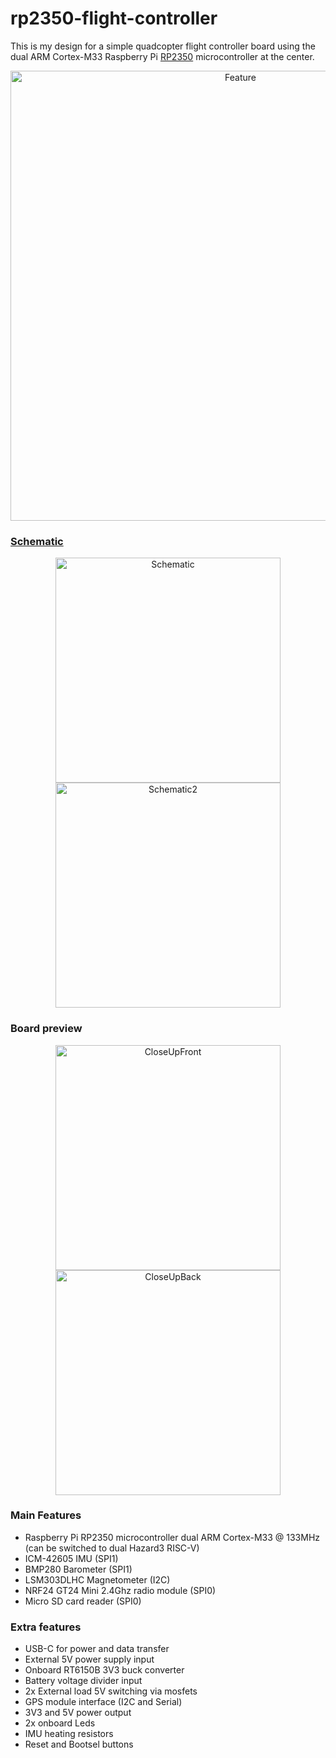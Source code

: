 # rp2350-flight-controller
This is my design for a simple quadcopter flight controller board using the dual ARM Cortex-M33 Raspberry Pi [RP2350](https://www.raspberrypi.com/products/rp2350/) microcontroller at the center.

<p align="center">
<img src="https://github.com/user-attachments/assets/f8417588-fadb-41e4-a209-7a155e58ef71" alt="Feature" width="720"/>
</p>

### [Schematic](Schematic.pdf)

<p align="center">
<img src="https://github.com/user-attachments/assets/03c6fbb7-4cb7-4f5e-bc76-9c4ed9c33439" alt="Schematic" width="360"/>
<img src="https://github.com/user-attachments/assets/deb6fa9c-44d3-4bd1-9d9a-508375fcaa13" alt="Schematic2" width="360"/>
</p>

### Board preview

<p align="center">
<img src="https://github.com/user-attachments/assets/64967ffd-b356-4d3e-b8b2-37f0c5186aae" alt="CloseUpFront" width="360"/>
<img src="https://github.com/user-attachments/assets/73288ab0-88da-4977-90d7-d28c7de68f6a" alt="CloseUpBack" width="360"/>
</p>

### Main Features

- Raspberry Pi RP2350 microcontroller dual ARM Cortex-M33 @ 133MHz (can be switched to dual Hazard3 RISC-V)
- ICM-42605 IMU (SPI1)
- BMP280 Barometer (SPI1)
- LSM303DLHC Magnetometer (I2C)
- NRF24 GT24 Mini 2.4Ghz radio module (SPI0)
- Micro SD card reader (SPI0)

### Extra features
- USB-C for power and data transfer
- External 5V power supply input
- Onboard RT6150B 3V3 buck converter
- Battery voltage divider input
- 2x External load 5V switching via mosfets
- GPS module interface (I2C and Serial)
- 3V3 and 5V power output
- 2x onboard Leds
- IMU heating resistors
- Reset and Bootsel buttons

